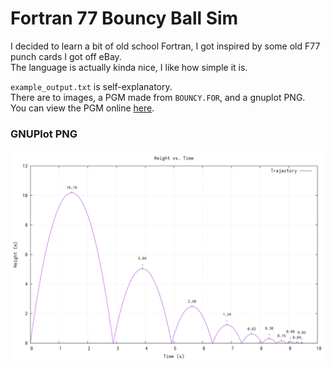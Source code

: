 # Fortran 77 Bouncy Ball Sim
I decided to learn a bit of old school Fortran, I got inspired by some old F77 punch cards I got off eBay. \
The language is actually kinda nice, I like how simple it is.

`example_output.txt` is self-explanatory. \
There are to images, a PGM made from `BOUNCY.FOR`, and a gnuplot PNG. \
You can view the PGM online [here](https://bytes.usc.edu/~saty/tools/PGMViewer/viewer.html).

### GNUPlot PNG
![](TRAJ_LABELED.PNG)
